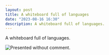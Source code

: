 ```yaml
---
layout: post
title: A whiteboard full of languages
date: "2023-08-16 16:30"
description: A whiteboard full of languages.
---
```


A whiteboard full of languages.

![Presented without comment](/curtishoyt.github.io/assets/images/whiteboard-languages.jpg).
